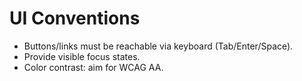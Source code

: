 
# UI Conventions
- Buttons/links must be reachable via keyboard (Tab/Enter/Space).
- Provide visible focus states.
- Color contrast: aim for WCAG AA.
